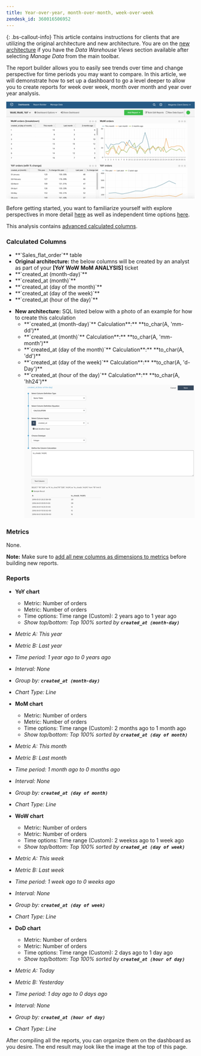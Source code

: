 ```yaml
---
title: Year-over-year, month-over-month, week-over-week
zendesk_id: 360016506952
---
```


{: .bs-callout-info}
This article contains instructions for clients that are utilizing the original architecture and new architecture. You are on the [new architecture](../../administrator/account-management/new-architecture.md) if you have the _Data Warehouse Views_ section available after selecting _Manage Data_ from the main toolbar.

The report builder allows you to easily see trends over time and change perspective for time periods you may want to compare. In this article, we will demonstrate how to set up a dashboard to go a level deeper to allow you to create reports for week over week, month over month and year over year analysis.

![](../../assets/Wow__mom__yoy.png)

Before getting started, you want to familiarize yourself with explore perspectives in more detail [here](../../tutorials/using-visual-report-builder.md) as well as independent time options [here](../../tutorials/time-options-visual-rpt-bldr.md).

This analysis contains [advanced calculated columns](../data-warehouse-mgr/adv-calc-columns.md).

### Calculated Columns

* <!--<span class="wysiwyg-color-blue">-->**`Sales_flat_order`**<!--</span>--> table
* **Original architecture:** the below columns will be created by an analyst as part of your **[YoY WoW MoM ANALYSIS]** ticket
* <!--<span class="wysiwyg-color-blue">-->**`created_at (month-day)`**<!--</span>-->
* <!--<span class="wysiwyg-color-blue">-->**`created_at (month)`**<!--</span>-->
* <!--<span class="wysiwyg-color-blue">-->**`created_at (day of the month)`**<!--</span>-->
* <!--<span class="wysiwyg-color-blue">-->**`created_at (day of the week)`**<!--</span>-->
* <!--<span class="wysiwyg-color-blue">-->**`created_at (hour of the day)`**<!--</span>-->
<!--{: style="list-style-type: circle;"}-->

* **New architecture:** SQL listed below with a photo of an example for how to create this calculation
  * <!--<span class="wysiwyg-color-blue">-->**`created_at (month-day)`**<!--</span>--> Calculation**:** **to_char(A, 'mm-dd')**
  * <!--<span class="wysiwyg-color-blue">-->**`created_at (month)`**<!--</span>--> Calculation**:** **to_char(A, 'mm-month')**
  * <!--<span class="wysiwyg-color-blue">-->**`created_at (day of the month)`**<!--</span>--> Calculation**:** **to_char(A, 'dd')**
  * <!--<span class="wysiwyg-color-blue">-->**`created_at (day of the week)`**<!--</span>--> Calculation**:** **to_char(A, 'd-Day')**
  * <!--<span class="wysiwyg-color-blue">-->**`created_at (hour of the day)`**<!--</span>--> Calculation**:** **to_char(A, 'hh24')**
    ![](../../assets/Screen_Shot_2017-10-05_at_4.27.32_PM.png)

### Metrics

None.

**Note:** Make sure to [add all new columns as dimensions to metrics](../data-warehouse-mgr/manage-data-dimensions-metrics.md) before building new reports.

### Reports

* **YoY chart**
  * Metric: Number of orders
  <!--{: style="list-style-type: square;"}-->

  * Metric: Number of orders
  * Time options: Time range (Custom): 2 years ago to 1 year ago
  <!--{: style="list-style-type: square;"}-->

  * *Show top/bottom: Top 100% sorted by **`created_at (month-day)`***

* *Metric A: This year*
* *Metric B: Last year*
* *Time period: 1 year ago to 0 years ago*
* *Interval: None*
* *Group by: **`created_at (month-day)`***
* *Chart Type: Line*
<!--{: style="list-style-type: circle;"}-->

* **MoM chart**
  * Metric: Number of orders
  <!--{: style="list-style-type: square;"}-->

  * Metric: Number of orders
  * Time options: Time range (Custom): 2 months ago to 1 month ago
  <!--{: style="list-style-type: square;"}-->

  * *Show top/bottom: Top 100% sorted by **`created_at (day of month)`***

* *Metric A: This month*
* *Metric B: Last month*
* *Time period: 1 month ago to 0 months ago*
* *Interval: None*
* *Group by: **`created_at (day of month)`***
* *Chart Type: Line*
<!--{: style="list-style-type: circle;"}-->

* **WoW chart**
  * Metric: Number of orders
  <!--{: style="list-style-type: square;"}-->

  * Metric: Number of orders
  * Time options: Time range (Custom): 2 weekss ago to 1 week ago
  <!--{: style="list-style-type: square;"}-->

  * *Show top/bottom: Top 100% sorted by **`created_at (day of week)`***

* *Metric A: This week*
* *Metric B: Last week*
* *Time period: 1 week ago to 0 weeks ago*
* *Interval: None*
* *Group by: **`created_at (day of week)`***
* *Chart Type: Line*
<!--{: style="list-style-type: circle;"}-->

* **DoD chart**
  * Metric: Number of orders
  <!--{: style="list-style-type: square;"}-->

  * Metric: Number of orders
  * Time options: Time range (Custom): 2 days ago to 1 day ago
  <!--{: style="list-style-type: square;"}-->

  * *Show top/bottom: Top 100% sorted by **`created_at (hour of day)`***

* *Metric A: Today*
* *Metric B: Yesterday*
* *Time period: 1 day ago to 0 days ago*
* *Interval: None*
* *Group by: **`created_at (hour of day)`***
* *Chart Type: Line*
<!--{: style="list-style-type: circle;"}-->

After compiling all the reports, you can organize them on the dashboard as you desire. The end result may look like the image at the top of this page.
